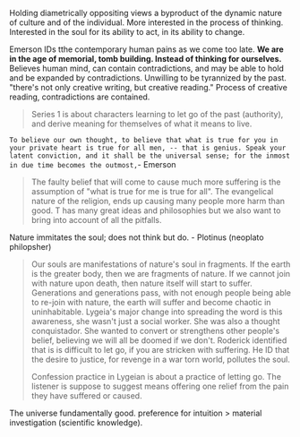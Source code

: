 Holding diametrically oppositing views a byproduct of the dynamic nature of culture and of the individual. More interested in the process of thinking. Interested in the soul for its ability to act, in its ability to change. 

Emerson IDs tthe contemporary human pains as we come too late. **We are in the age of memorial, tomb building. Instead of thinking for ourselves.** Believes human mind, can contain contradictions, and may be able to hold and be expanded by contradictions. Unwilling to be tyrannized by the past. "there's not only creative writing, but creative reading." Process of creative reading, contradictions are contained. 

>  Series 1 is about characters learning to let go of the past (authority), and derive meaning for themselves of what it means to live.

`To believe our own thought, to believe that what is true for you in your private heart is true for all men, -- that is genius. Speak your latent conviction, and it shall be the universal sense; for the inmost in due time becomes the outmost,`- Emerson

> The faulty belief that will come to cause much more suffering is the assumption of "what is true for me is true for all". The evangelical nature of the religion, ends up causing many people more harm than good. T has many great ideas and philosophies but we also want to bring into account of all the pitfalls.

Nature immitates the soul; does not think but do. - Plotinus (neoplato philopsher)

> Our souls are manifestations of nature's soul in fragments. If the earth is the greater body, then we are fragments of nature. If we cannot join with nature upon death, then nature itself will start to suffer. Generations and generations pass, with not enough people being able to re-join with nature, the earth will suffer and become chaotic in uninhabitable. Lygeia's major change into spreading the word is this awareness, she wasn't just a social worker. She was also a thought conquistador. She wanted to convert or strengthens other people's belief, believing we will all be doomed if we don't. Roderick identified that is is difficult to let go, if you are stricken with suffering. He ID that the desire to justice, for revenge in a war torn world, pollutes the soul. 
>
> Confession practice in Lygeian is about a practice of letting go. The listener is suppose to suggest means offering one relief from the pain they have suffered or caused.

The universe fundamentally good. preference for intuition > material investigation (scientific knowledge). 